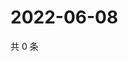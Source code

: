 # 2022-06-08

共 0 条

<!-- BEGIN WEIBO -->
<!-- 最后更新时间 Wed Jun 08 2022 03:13:34 GMT+0800 (China Standard Time) -->

<!-- END WEIBO -->
